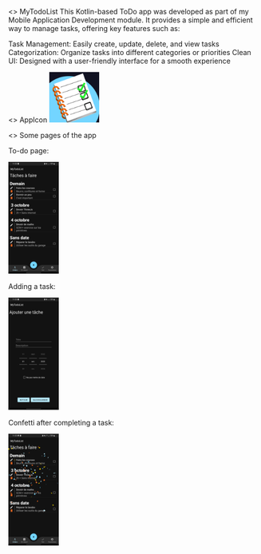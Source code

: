 <> MyTodoList
This Kotlin-based ToDo app was developed as part of my Mobile Application Development module. It provides a simple and efficient way to manage tasks, offering key features such as:

Task Management: Easily create, update, delete, and view tasks
Categorization: Organize tasks into different categories or priorities
Clean UI: Designed with a user-friendly interface for a smooth experience

<> AppIcon
<img src="https://github.com/Pablo-Rio/MyTodoList/blob/main/app/src/main/ic_launcher-playstore.png" alt="logo" style="width: 20%;">

<> Some pages of the app

To-do page:

<img src="https://github.com/Pablo-Rio/MyTodoList/blob/main/Images/To-do.png" alt="To-do page" style="width: 20%;">

Adding a task:

<img src="https://github.com/Pablo-Rio/MyTodoList/blob/main/Images/Add.png" alt="Adding page" style="width: 20%;">

Confetti after completing a task:

<img src="https://github.com/Pablo-Rio/MyTodoList/blob/main/Images/Confetti.png" alt="Confetti animation" style="width: 20%;">



